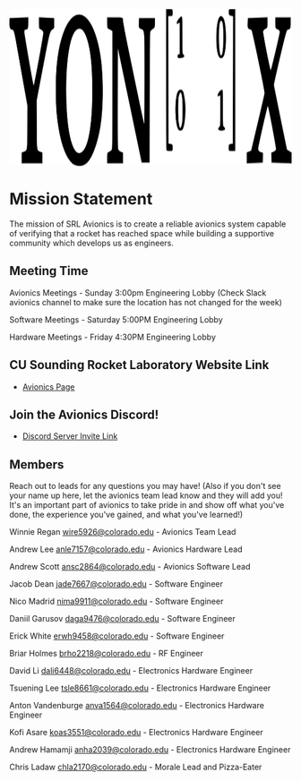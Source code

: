<img src="images/yonixv2.png" width="600" height="280">

# Mission Statement

The mission of SRL Avionics is to create a reliable avionics system capable of verifying that a rocket has reached space while building a supportive community which develops us as engineers.

## Meeting Time

Avionics Meetings - Sunday 3:00pm Engineering Lobby (Check Slack avionics channel to make sure the location has not changed for the week)

Software Meetings - Saturday 5:00PM Engineering Lobby

Hardware Meetings - Friday 4:30PM Engineering Lobby

## CU Sounding Rocket Laboratory Website Link

- [Avionics Page](https://soundingrocketlab.com/avionics/)

## Join the Avionics Discord!

- [Discord Server Invite Link](https://discord.gg/xGnZSS5szC)

## Members

Reach out to leads for any questions you may have! (Also if you don't see your name up here, let the avionics team lead know and they will add you! It's an important part of avionics to take pride in and show off what you've done, the experience you've gained, and what you've learned!)


Winnie Regan [wire5926@colorado.edu](mailto:wire5926@colorado.edu)  - Avionics Team Lead

Andrew Lee [anle7157@colorado.edu](mailto:anle7157@colorado.edu)    - Avionics Hardware Lead

Andrew Scott [ansc2864@colorado.edu](mailto:ansc2864@colorado.edu) - Avionics Software Lead

Jacob Dean [jade7667@colorado.edu](mailto:jade7667@colorado.edu)   -  Software Engineer

Nico Madrid [nima9911@colorado.edu](mailto:nima9911@colorado.edu)    - Software Engineer

Daniil Garusov [daga9476@colorado.edu](mailto:daga9476@colorado.edu) - Software Engineer

Erick White [erwh9458@colorado.edu](mailto:erwh9458@colorado.edu)    - Software Engineer

Briar Holmes [brho2218@colorado.edu](mailto:brho2218@colorado.edu)   - RF Engineer

David Li [dali6448@colorado.edu](mailto:dali6448@colorado.edu)       - Electronics Hardware Engineer

Tsuening Lee [tsle8661@colorado.edu](mailto:tsle8661@colorado.edu)   - Electronics Hardware Engineer

Anton Vandenburge [anva1564@colorado.edu](mailto:anva1564@colorado.edu) - Electronics Hardware Engineer

Kofi Asare [koas3551@colorado.edu](mailto:koas3551@colorado.edu)    - Electronics Hardware Engineer

Andrew Hamamji [anha2039@colorado.edu](mailto:anha2039@colorado.edu)   - Electronics Hardware Engineer

Chris Ladaw [chla2170@colorado.edu](mailto:chla2170@colorado.edu) - Morale Lead and Pizza-Eater
